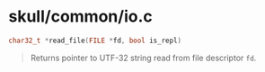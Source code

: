 # skull/common/io.c

```c
char32_t *read_file(FILE *fd, bool is_repl)
```

> Returns pointer to UTF-32 string read from file descriptor `fd`.

